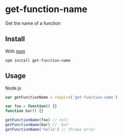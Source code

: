 get-function-name
=================

Get the name of a function

Install
-------

With [npm](https://npmjs.org)

```
npm install get-function-name
```

Usage
-----

Node.js

```js
var getFunctionName = require('get-function-name')

var foo = function() {}
function bar() {}

getFunctionName(foo) // null
getFunctionName(bar) // 'bar'
getFunctionName('hello') // throws error
```
